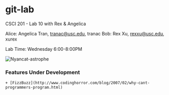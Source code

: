 git-lab
=======

CSCI 201 - Lab 10 with Rex &amp; Angelica

Alice:	Angelica Tran,	tranac@usc.edu, tranac
Bob:	Rex Xu,			rexxu@usc.edu,	xurex

Lab Time:	Wednesday 6:00-8:00PM

![Nyancat-astrophe](https://octodex.github.com/Kimonotocat/)

### Features Under Development
	+ [FizzBuzz](http://www.codinghorror.com/blog/2007/02/why-cant-programmers-program.html)
